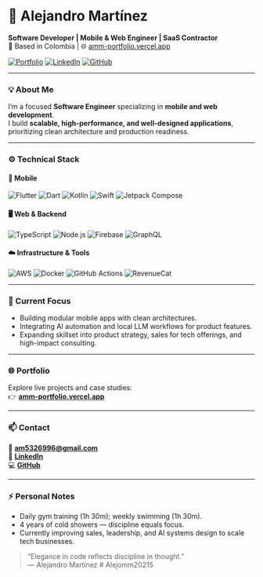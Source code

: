 # 👋 Alejandro Martínez

**Software Developer | Mobile & Web Engineer | SaaS Contractor**  
📍 Based in Colombia | 🌐 [amm-portfolio.vercel.app](https://amm-portfolio.vercel.app)

[![Portfolio](https://img.shields.io/badge/Portfolio-000000?style=for-the-badge&logo=vercel&logoColor=white)](https://amm-portfolio.vercel.app)
[![LinkedIn](https://img.shields.io/badge/LinkedIn-0A66C2?style=for-the-badge&logo=linkedin&logoColor=white)](https://www.linkedin.com/in/mmalejandro5/)
[![GitHub](https://img.shields.io/badge/GitHub-181717?style=for-the-badge&logo=github&logoColor=white)](https://github.com/Alejomm20215)

---

### 💡 About Me
I’m a focused **Software Engineer** specializing in **mobile and web development**.  
I build **scalable, high-performance, and well-designed applications**, prioritizing clean architecture and production readiness.

---

### ⚙️ Technical Stack

#### 🧩 Mobile
![Flutter](https://img.shields.io/badge/Flutter-02569B?style=flat-square&logo=flutter&logoColor=white)
![Dart](https://img.shields.io/badge/Dart-0175C2?style=flat-square&logo=dart&logoColor=white)
![Kotlin](https://img.shields.io/badge/Kotlin-7F52FF?style=flat-square&logo=kotlin&logoColor=white)
![Swift](https://img.shields.io/badge/Swift-FA7343?style=flat-square&logo=swift&logoColor=white)
![Jetpack Compose](https://img.shields.io/badge/Jetpack%20Compose-4285F4?style=flat-square&logo=android&logoColor=white)

#### 🖥️ Web & Backend
![TypeScript](https://img.shields.io/badge/TypeScript-3178C6?style=flat-square&logo=typescript&logoColor=white)
![Node.js](https://img.shields.io/badge/Node.js-339933?style=flat-square&logo=node.js&logoColor=white)
![Firebase](https://img.shields.io/badge/Firebase-FFCA28?style=flat-square&logo=firebase&logoColor=black)
![GraphQL](https://img.shields.io/badge/GraphQL-E10098?style=flat-square&logo=graphql&logoColor=white)

#### ☁️ Infrastructure & Tools
![AWS](https://img.shields.io/badge/AWS-232F3E?style=flat-square&logo=amazon-aws&logoColor=white)
![Docker](https://img.shields.io/badge/Docker-2496ED?style=flat-square&logo=docker&logoColor=white)
![GitHub Actions](https://img.shields.io/badge/GitHub%20Actions-2088FF?style=flat-square&logo=github-actions&logoColor=white)
![RevenueCat](https://img.shields.io/badge/RevenueCat-FF6B81?style=flat-square&logo=cat&logoColor=white)

---

### 🚀 Current Focus
- Building modular mobile apps with clean architectures.  
- Integrating AI automation and local LLM workflows for product features.  
- Expanding skillset into product strategy, sales for tech offerings, and high-impact consulting.

---

### 🌐 Portfolio
Explore live projects and case studies:  
👉 **[amm-portfolio.vercel.app](https://amm-portfolio.vercel.app)**

---

### 📫 Contact
📧 **am5326996@gmail.com**  
💼 **[LinkedIn](https://www.linkedin.com/in/mmalejandro5/)**  
💻 **[GitHub](https://github.com/Alejomm20215)**

---

### ⚡ Personal Notes
- Daily gym training (1h 30m); weekly swimming (1h 30m).  
- 4 years of cold showers — discipline equals focus.  
- Currently improving sales, leadership, and AI systems design to scale tech businesses.

> “Elegance in code reflects discipline in thought.”  
> — Alejandro Martínez
#   A l e j o m m 2 0 2 1 5  
 